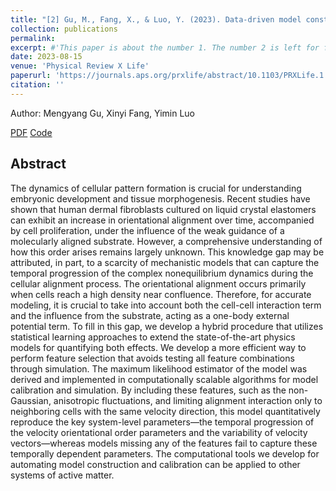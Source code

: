 ```yaml
---
title: "[2] Gu, M., Fang, X., & Luo, Y. (2023). Data-driven model construction for anisotropic dynamics of active matter. PRX Life, 1(1), 013009."
collection: publications
permalink: 
excerpt: #'This paper is about the number 1. The number 2 is left for future work.'
date: 2023-08-15
venue: 'Physical Review X Life'
paperurl: 'https://journals.aps.org/prxlife/abstract/10.1103/PRXLife.1.013009'
citation: ''
---
```


Author: Mengyang Gu, Xinyi Fang, Yimin Luo





[PDF](https://journals.aps.org/prxlife/abstract/10.1103/PRXLife.1.013009)
[Code](https://github.com/UncertaintyQuantification/data_driven_cell_model)


## Abstract
The dynamics of cellular pattern formation is crucial for understanding embryonic development and tissue morphogenesis. Recent studies have shown that human dermal fibroblasts cultured on liquid crystal elastomers can exhibit an increase in orientational alignment over time, accompanied by cell proliferation, under the influence of the weak guidance of a molecularly aligned substrate. However, a comprehensive understanding of how this order arises remains largely unknown. This knowledge gap may be attributed, in part, to a scarcity of mechanistic models that can capture the temporal progression of the complex nonequilibrium dynamics during the cellular alignment process. The orientational alignment occurs primarily when cells reach a high density near confluence. Therefore, for accurate modeling, it is crucial to take into account both the cell-cell interaction term and the influence from the substrate, acting as a one-body external potential term. To fill in this gap, we develop a hybrid procedure that utilizes statistical learning approaches to extend the state-of-the-art physics models for quantifying both effects. We develop a more efficient way to perform feature selection that avoids testing all feature combinations through simulation. The maximum likelihood estimator of the model was derived and implemented in computationally scalable algorithms for model calibration and simulation. By including these features, such as the non-Gaussian, anisotropic fluctuations, and limiting alignment interaction only to neighboring cells with the same velocity direction, this model quantitatively reproduce the key system-level parameters—the temporal progression of the velocity orientational order parameters and the variability of velocity vectors—whereas models missing any of the features fail to capture these temporally dependent parameters. The computational tools we develop for automating model construction and calibration can be applied to other systems of active matter.
